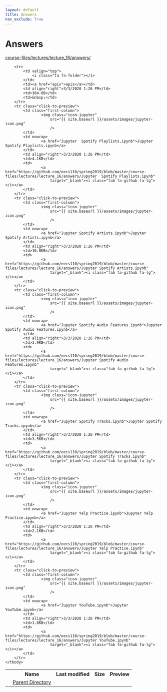 ```yaml
---
layout: default
title: Answers
nav_exclude: True
---
```


# Answers

[course-files/lectures/lecture_16/answers/](.)

<table class="tbl-files">
    <tbody>
        <tr>
            <th valign="top"></th>
            <th>Name</th>
            <th>Last modified</th>
            <th>Size</th>
            <th>Preview</th>
        </tr>
        <tr>
            <td valign="top">
                <i class="fa fa-folder-open"></i>
            </td>
            <td><a href="../">Parent Directory</a></td>
            <td>&nbsp;</td>
            <td>&nbsp;</td>
            <td>&nbsp;</td>
        </tr>

        <tr>
            <td valign="top">
                <i class="fa fa-folder"></i>
            </td>
            <td><a href="apis">apis</a></td>
            <td align="right">3/3/2020 1:26 PM</td>
            <td>384.0B</td>
            <td>&nbsp;</td>
        </tr>
        <tr class="click-to-preview">
            <td class="first-column">
                    <img class="icon-jupyter"
                        src="{{ site.baseurl }}/assets/images/jupyter-icon.png"
                        />
            </td>
            <td nowrap>
                    <a href="Jupyter  Spotify Playlists.ipynb">Jupyter  Spotify Playlists.ipynb</a>
            </td>
            <td align="right">3/3/2020 1:26 PM</td>
            <td>4.1KB</td>
            <td>
                    <a href="https://github.com/eecs110/spring2019/blob/master/course-files/lectures/lecture_16/answers/Jupyter  Spotify Playlists.ipynb"
                        target="_blank"><i class="fab fa-github fa-lg"></i></a>
            </td>
        </tr>
        <tr class="click-to-preview">
            <td class="first-column">
                    <img class="icon-jupyter"
                        src="{{ site.baseurl }}/assets/images/jupyter-icon.png"
                        />
            </td>
            <td nowrap>
                    <a href="Jupyter Spotify Artists.ipynb">Jupyter Spotify Artists.ipynb</a>
            </td>
            <td align="right">3/3/2020 1:26 PM</td>
            <td>16.8KB</td>
            <td>
                    <a href="https://github.com/eecs110/spring2019/blob/master/course-files/lectures/lecture_16/answers/Jupyter Spotify Artists.ipynb"
                        target="_blank"><i class="fab fa-github fa-lg"></i></a>
            </td>
        </tr>
        <tr class="click-to-preview">
            <td class="first-column">
                    <img class="icon-jupyter"
                        src="{{ site.baseurl }}/assets/images/jupyter-icon.png"
                        />
            </td>
            <td nowrap>
                    <a href="Jupyter Spotify Audio Features.ipynb">Jupyter Spotify Audio Features.ipynb</a>
            </td>
            <td align="right">3/3/2020 1:26 PM</td>
            <td>3.9KB</td>
            <td>
                    <a href="https://github.com/eecs110/spring2019/blob/master/course-files/lectures/lecture_16/answers/Jupyter Spotify Audio Features.ipynb"
                        target="_blank"><i class="fab fa-github fa-lg"></i></a>
            </td>
        </tr>
        <tr class="click-to-preview">
            <td class="first-column">
                    <img class="icon-jupyter"
                        src="{{ site.baseurl }}/assets/images/jupyter-icon.png"
                        />
            </td>
            <td nowrap>
                    <a href="Jupyter Spotify Tracks.ipynb">Jupyter Spotify Tracks.ipynb</a>
            </td>
            <td align="right">3/3/2020 1:26 PM</td>
            <td>3.5KB</td>
            <td>
                    <a href="https://github.com/eecs110/spring2019/blob/master/course-files/lectures/lecture_16/answers/Jupyter Spotify Tracks.ipynb"
                        target="_blank"><i class="fab fa-github fa-lg"></i></a>
            </td>
        </tr>
        <tr class="click-to-preview">
            <td class="first-column">
                    <img class="icon-jupyter"
                        src="{{ site.baseurl }}/assets/images/jupyter-icon.png"
                        />
            </td>
            <td nowrap>
                    <a href="Jupyter Yelp Practice.ipynb">Jupyter Yelp Practice.ipynb</a>
            </td>
            <td align="right">3/3/2020 1:26 PM</td>
            <td>2.1KB</td>
            <td>
                    <a href="https://github.com/eecs110/spring2019/blob/master/course-files/lectures/lecture_16/answers/Jupyter Yelp Practice.ipynb"
                        target="_blank"><i class="fab fa-github fa-lg"></i></a>
            </td>
        </tr>
        <tr class="click-to-preview">
            <td class="first-column">
                    <img class="icon-jupyter"
                        src="{{ site.baseurl }}/assets/images/jupyter-icon.png"
                        />
            </td>
            <td nowrap>
                    <a href="Jupyter YouTube.ipynb">Jupyter YouTube.ipynb</a>
            </td>
            <td align="right">3/3/2020 1:26 PM</td>
            <td>1.8KB</td>
            <td>
                    <a href="https://github.com/eecs110/spring2019/blob/master/course-files/lectures/lecture_16/answers/Jupyter YouTube.ipynb"
                        target="_blank"><i class="fab fa-github fa-lg"></i></a>
            </td>
        </tr>
    </tbody>
</table>

